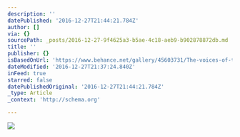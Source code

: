 ```yaml
---
description: ''
datePublished: '2016-12-27T21:44:21.784Z'
author: []
via: {}
sourcePath: _posts/2016-12-27-9f4625a3-b5ae-4c18-aeb9-b902878872db.md
title: ''
publisher: {}
isBasedOnUrl: 'https://www.behance.net/gallery/45603731/The-voices-of-the-city'
dateModified: '2016-12-27T21:37:24.840Z'
inFeed: true
starred: false
datePublishedOriginal: '2016-12-27T21:44:21.784Z'
_type: Article
_context: 'http://schema.org'

---
```

![](https://the-grid-user-content.s3-us-west-2.amazonaws.com/ece7a95f-0101-43d8-95d6-0a62fb59d373.png)